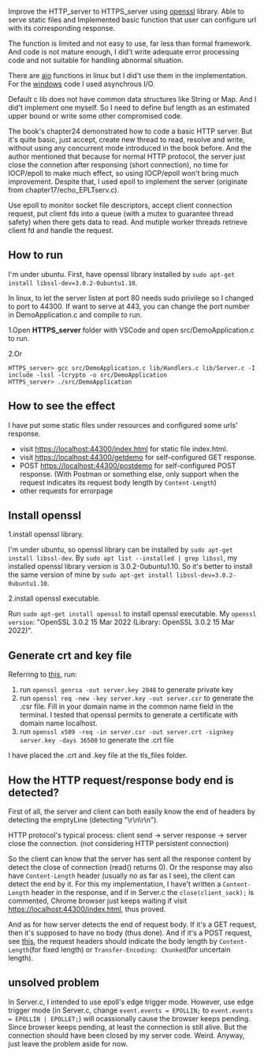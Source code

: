 Improve the HTTP_server to HTTPS_server using [openssl](https://www.openssl.org/) library. Able to serve static files and Implemented basic function that user can configure url with its corresponding response.

The function is limited and not easy to use, far less than formal framework. And code is not mature enough, I did't write adequate error processing code and not suitable for handling abnormal situation.

There are [aio](https://man7.org/linux/man-pages/man7/aio.7.html) functions in linux but I did't use them in the implementation. For the [windows](https://github.com/plerks/socket-programing-windows) code I used asynchrous I/O.

Default c lib does not have common data structures like String or Map. And I did't implement one myself. So I need to define buf length as an estimated upper bound or write some other compromised code.

The book's chapter24 demonstrated how to code a basic HTTP server. But it's quite basic, just accept, create new thread to read, resolve and write, without using any concurrent mode introduced in the book before. And the author mentioned that because for normal HTTP protocol, the server just close the connetion after responsing (short connection), no time for IOCP/epoll to make much effect, so using IOCP/epoll won't bring much improvement. Despite that, I used epoll to implement the server (originate from chapter17/echo_EPLTserv.c).

Use epoll to monitor socket file descriptors, accept client connection request, put client fds into a queue (with a mutex to guarantee thread safety) when there gets data to read. And mutiple worker threads retrieve client fd and handle the request.

## How to run
I'm under ubuntu. First, have openssl library installed by `sudo apt-get install libssl-dev=3.0.2-0ubuntu1.10`.

In linux, to let the server listen at port 80 needs sudo privilege so I changed to port to 44300. If want to serve at 443, you can change the port number in DemoApplication.c and compile to run.

1.Open **HTTPS_server** folder with VSCode and open src/DemoApplication.c to run.

2.Or
```
HTTPS_server> gcc src/DemoApplication.c lib/Handlers.c lib/Server.c -I include -lssl -lcrypto -o src/DemoApplication
HTTPS_server> ./src/DemoApplication
```

## How to see the effect
I have put some static files under resources and configured some urls' response.

* visit <https://localhost:44300/index.html> for static file index.html.
* visit <https://localhost:44300/getdemo> for self-configured GET response.
* POST <https://localhost:44300/postdemo> for self-configured POST response. (With Postman or something else, only support when the request indicates its request body length by `Content-Length`)
* other requests for errorpage

## Install openssl
1.install openssl library.

I'm under ubuntu, so openssl library can be installed by `sudo apt-get install libssl-dev`. By `sudo apt list --installed | grep libssl`, my installed openssl library version is 3.0.2-0ubuntu1.10. So it's better to install the same version of mine by `sudo apt-get install libssl-dev=3.0.2-0ubuntu1.10`.

2.install openssl executable.

Run `sudo apt-get install openssl` to install openssl executable. My `openssl version`: "OpenSSL 3.0.2 15 Mar 2022 (Library: OpenSSL 3.0.2 15 Mar 2022)".

## Generate crt and key file
Referring to [this](https://ningyu1.github.io/site/post/51-ssl-cert/), run:

1. run `openssl genrsa -out server.key 2048` to generate private key
2. run `openssl req -new -key server.key -out server.csr` to generate the .csr file. Fill in your domain name in the common name field in the terminal. I tested that openssl permits to generate a certificate with domain name localhost.
3. run `openssl x509 -req -in server.csr -out server.crt -signkey server.key -days 36500` to generate the .crt file

I have placed the .crt and .key file at the tls_files folder.

## How the HTTP request/response body end is detected?

First of all, the server and client can both easily know the end of headers by detecting the emptyLine (detecting "\r\n\r\n").

HTTP protocol's typical process: client send -> server response -> server close the connection. (not considering HTTP persistent connection)

So the client can know that the server has sent all the response content by detect the close of connection (read() returns 0). Or the response may also have `Content-Length` header (usually no as far as I see), the client can detect the end by it. For this my implementation, I have't written a `Content-Length` header in the response, and if in Server.c the `close(client_sock);` is commented, Chrome browser just keeps waiting if visit <https://localhost:44300/index.html>, thus proved.

And as for how server detects the end of request body. If it's a GET request, then it's supposed to have no body (thus done). And if it's a POST request, see [this](https://stackoverflow.com/questions/4824451/detect-end-of-http-request-body), the request headers should indicate the body length by `Content-Length`(for fixed length) or `Transfer-Encoding: Chunked`(for uncertain length).

## unsolved problem
In Server.c, I intended to use epoll's edge trigger mode. However, use edge trigger mode (in Server.c, change `event.events = EPOLLIN;` to `event.events = EPOLLIN | EPOLLET;`) will ocassionally cause the browser keeps pending. Since browser keeps pending, at least the connection is still alive. But the connection should have been closed by my server code. Weird. Anyway, just leave the problem aside for now.